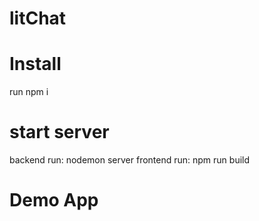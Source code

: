 # litChat
# Install
run npm i
# start server
backend run: nodemon server
frontend run: npm run build
# Demo App
